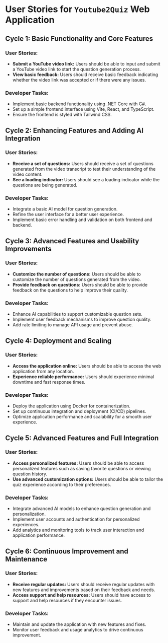 # User Stories for `Youtube2Quiz` Web Application

## Cycle 1: Basic Functionality and Core Features

### User Stories:
- **Submit a YouTube video link:** Users should be able to input and submit a YouTube video link to start the question generation process.
- **View basic feedback:** Users should receive basic feedback indicating whether the video link was accepted or if there were any issues.

### Developer Tasks:
- Implement basic backend functionality using .NET Core with C#.
- Set up a simple frontend interface using Vite, React, and TypeScript.
- Ensure the frontend is styled with Tailwind CSS.

## Cycle 2: Enhancing Features and Adding AI Integration

### User Stories:
- **Receive a set of questions:** Users should receive a set of questions generated from the video transcript to test their understanding of the video content.
- **See a loading indicator:** Users should see a loading indicator while the questions are being generated.

### Developer Tasks:
- Integrate a basic AI model for question generation.
- Refine the user interface for a better user experience.
- Implement basic error handling and validation on both frontend and backend.

## Cycle 3: Advanced Features and Usability Improvements

### User Stories:
- **Customize the number of questions:** Users should be able to customize the number of questions generated from the video.
- **Provide feedback on questions:** Users should be able to provide feedback on the questions to help improve their quality.

### Developer Tasks:
- Enhance AI capabilities to support customizable question sets.
- Implement user feedback mechanisms to improve question quality.
- Add rate limiting to manage API usage and prevent abuse.

## Cycle 4: Deployment and Scaling

### User Stories:
- **Access the application online:** Users should be able to access the web application from any location.
- **Experience reliable performance:** Users should experience minimal downtime and fast response times.

### Developer Tasks:
- Deploy the application using Docker for containerization.
- Set up continuous integration and deployment (CI/CD) pipelines.
- Optimize application performance and scalability for a smooth user experience.

## Cycle 5: Advanced Features and Full Integration

### User Stories:
- **Access personalized features:** Users should be able to access personalized features such as saving favorite questions or viewing question history.
- **Use advanced customization options:** Users should be able to tailor the quiz experience according to their preferences.

### Developer Tasks:
- Integrate advanced AI models to enhance question generation and personalization.
- Implement user accounts and authentication for personalized experiences.
- Add analytics and monitoring tools to track user interaction and application performance.

## Cycle 6: Continuous Improvement and Maintenance

### User Stories:
- **Receive regular updates:** Users should receive regular updates with new features and improvements based on their feedback and needs.
- **Access support and help resources:** Users should have access to support and help resources if they encounter issues.

### Developer Tasks:
- Maintain and update the application with new features and fixes.
- Monitor user feedback and usage analytics to drive continuous improvement.
